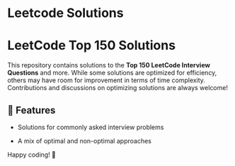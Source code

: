 # Leetcode Solutions


# LeetCode Top 150 Solutions  

This repository contains solutions to the **Top 150 LeetCode Interview Questions** and more. While some solutions are optimized for efficiency, others may have room for improvement in terms of time complexity. Contributions and discussions on optimizing solutions are always welcome!  
 
## 🚀 Features  



- Solutions for commonly asked interview problems
   
- A mix of optimal and non-optimal approaches  


Happy coding! 🚀  

